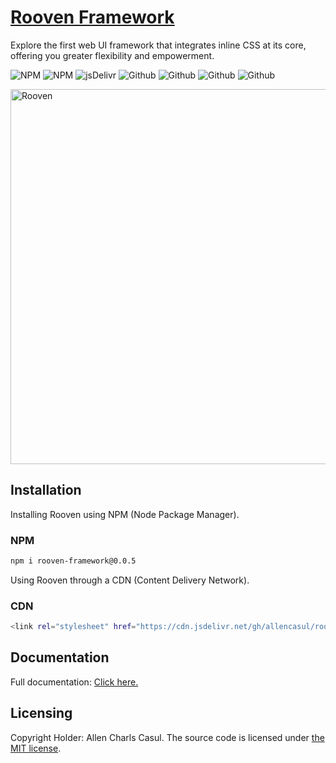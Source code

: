 # [Rooven Framework](https://roovenframework.com)

Explore the first web UI framework that integrates inline CSS at its core, offering you greater flexibility and empowerment.

![NPM](https://img.shields.io/npm/v/rooven-framework?color=e60914)
![NPM](https://img.shields.io/npm/dw/rooven-framework?color=%23ef3e36)
![jsDelivr](https://data.jsdelivr.com/v1/package/gh/allencasul/rooven-framework/badge)
![Github](https://img.shields.io/github/license/allencasul/rooven-framework)
![Github](https://img.shields.io/github/repo-size/allencasul/rooven-framework)
![Github](https://img.shields.io/github/contributors/allencasul/rooven-framework?color=%234a4df5)
![Github](https://img.shields.io/github/stars/allencasul/rooven-framework)

<a href="https://roovenframework.com"><img src="https://cdn.jsdelivr.net/gh/allencasul/rooven-framework-official-website@master/src/client/assets/img/png/rooven-framework-transparent.png" alt="Rooven" style="max-width:100%;" width="600"></a>

## Installation

Installing Rooven using NPM (Node Package Manager).

### NPM

```sh
npm i rooven-framework@0.0.5
```

Using Rooven through a CDN (Content Delivery Network).

### CDN

```sh
<link rel="stylesheet" href="https://cdn.jsdelivr.net/gh/allencasul/rooven-framework@e023c16d593235d8e6f6c0991a7b020f2c89a77c/production/css/__rooven.prod.min.css" integrity="sha256-jTyltDQQIUxMqbBAa80TXRA3vX7UvO5jxaYg5E/jJt4=" crossorigin="anonymous" fetchpriority="high">
```

## Documentation

Full documentation: [Click here.](https://roovenframework.com/)

## Licensing

Copyright Holder: Allen Charls Casul. The source code is licensed under [the MIT license](https://github.com/allencasul/rooven-framework-official-website/blob/main/LICENSE).